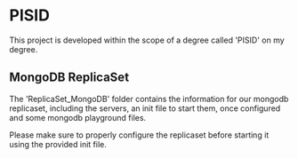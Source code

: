 # PISID
This project is developed within the scope of a degree called 'PISID' on my degree.

## MongoDB ReplicaSet
The 'ReplicaSet_MongoDB' folder contains the information for our mongodb replicaset, including the servers, an init file to start them, once configured and some mongodb playground files. 

Please make sure to properly configure the replicaset before starting it using the provided init file.
